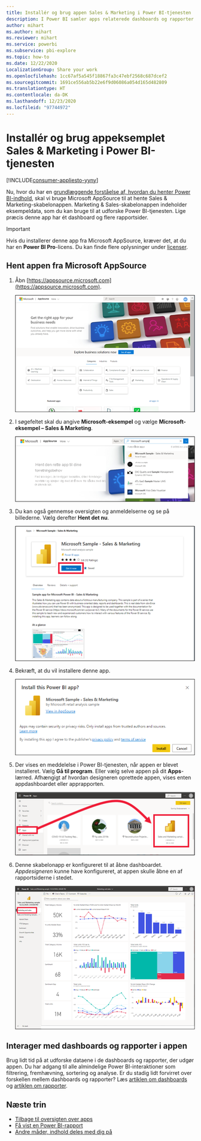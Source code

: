```yaml
---
title: Installér og brug appen Sales & Marketing i Power BI-tjenesten
description: I Power BI samler apps relaterede dashboards og rapporter på ét sted. Installér Sales & Marketing-appen fra Power BI AppSource.
author: mihart
ms.author: mihart
ms.reviewer: mihart
ms.service: powerbi
ms.subservice: pbi-explore
ms.topic: how-to
ms.date: 12/22/2020
LocalizationGroup: Share your work
ms.openlocfilehash: 1cc67af5a545f18867fa3c47ebf2568c687dcef2
ms.sourcegitcommit: 1691ce556ab5b22e6f9d06086a054d165d482809
ms.translationtype: HT
ms.contentlocale: da-DK
ms.lasthandoff: 12/23/2020
ms.locfileid: "97744972"
---
```

# <a name="install-and-use-the-sample-sales-and-marketing-app-in-the-power-bi-service"></a>Installér og brug appeksemplet Sales & Marketing i Power BI-tjenesten

[!INCLUDE[consumer-appliesto-yyny](../includes/consumer-appliesto-yyny.md)]

Nu, hvor du har en [grundlæggende forståelse af, hvordan du henter Power BI-indhold](end-user-app-view.md), skal vi bruge Microsoft AppSource til at hente Sales & Marketing-skabelonappen. Marketing & Sales-skabelonappen indeholder eksempeldata, som du kan bruge til at udforske Power BI-tjenesten. Lige præcis denne app har ét dashboard og flere rapportsider. 

> [!IMPORTANT]
> Hvis du installerer denne app fra Microsoft AppSource, kræver det, at du har en **Power BI Pro**-licens.  Du kan finde flere oplysninger under [licenser](end-user-license.md).

## <a name="get-the-app-from-microsoft-appsource"></a>Hent appen fra Microsoft AppSource

1. Åbn [https://appsource.microsoft.com](https://appsource.microsoft.com).

   ![Åbn AppSource-webstedet  ](./media/end-user-app-marketing/power-bi-appsource-start.png)

1. I søgefeltet skal du angive **Microsoft-eksempel** og vælge **Microsoft-eksempel – Sales & Marketing**. 

    ![Hent apps  ](./media/end-user-app-marketing/power-bi-appsource-search.png)

1. Du kan også gennemse oversigten og anmeldelserne og se på billederne.  Vælg derefter **Hent det nu**.

   ![App-tilbud i AppSource](./media/end-user-app-marketing/power-bi-app-offer.png)

1. Bekræft, at du vil installere denne app.

   ![Vil du installere denne app?](./media/end-user-app-marketing/power-bi-install-confirm.png)

5. Der vises en meddelelse i Power BI-tjenesten, når appen er blevet installeret. Vælg **Gå til program**. Eller vælg selve appen på dit **Apps**-lærred. Afhængigt af hvordan designeren oprettede appen, vises enten appdashboardet eller apprapporten.


    ![Apps i Power BI](./media/end-user-app-marketing/power-bi-marketing.png)

7.  Denne skabelonapp er konfigureret til at åbne dashboardet. *Appdesigneren* kunne have konfigureret, at appen skulle åbne en af rapportsiderne i stedet.  

    ![Skærmbillede, der viser et dashboard for din app.](./media/end-user-app-marketing/power-bi-dashboard.png)




## <a name="interact-with-the-dashboards-and-reports-in-the-app"></a>Interager med dashboards og rapporter i appen
Brug lidt tid på at udforske dataene i de dashboards og rapporter, der udgør appen. Du har adgang til alle almindelige Power BI-interaktioner som filtrering, fremhævning, sortering og analyse.  Er du stadig lidt forvirret over forskellen mellem dashboards og rapporter?  Læs [artiklen om dashboards](end-user-dashboards.md) og [artiklen om rapporter](end-user-reports.md).  




## <a name="next-steps"></a>Næste trin
* [Tilbage til oversigten over apps](end-user-apps.md)    
* [Få vist en Power BI-rapport](end-user-report-open.md)    
* [Andre måder, indhold deles med dig på](end-user-shared-with-me.md)
